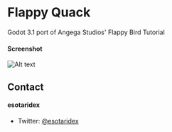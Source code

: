 # Flappy Quack
Godot 3.1 port of Angega Studios' Flappy Bird Tutorial

#### Screenshot
![Alt text](https://i.postimg.cc/yxy7Pv8D/flappy-quack-screenshot.png)

## Contact
#### esotaridex
* Twitter: [@esotaridex](https://twitter.com/esotaridex "esotaridex on twitter")
